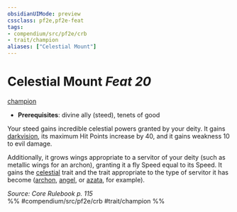 ```yaml
---
obsidianUIMode: preview
cssclass: pf2e,pf2e-feat
tags:
- compendium/src/pf2e/crb
- trait/champion
aliases: ["Celestial Mount"]
---
```

# Celestial Mount  *Feat 20*  
[champion](../../Rules/traits/champion.md)  

- **Prerequisites**: divine ally (steed), tenets of good

Your steed gains incredible celestial powers granted by your deity. It gains [darkvision](../../Rules/abilities/darkvision.md), its maximum Hit Points increase by 40, and it gains weakness 10 to evil damage.

Additionally, it grows wings appropriate to a servitor of your deity (such as metallic wings for an archon), granting it a fly Speed equal to its Speed. It gains the [celestial](../../Rules/traits/celestial.md) trait and the trait appropriate to the type of servitor it has become ([archon](../../Rules/traits/archon.md), [angel](../../Rules/traits/angel.md), or [azata](../../Rules/traits/azata.md), for example).

*Source: Core Rulebook p. 115*  
%% #compendium/src/pf2e/crb #trait/champion %%